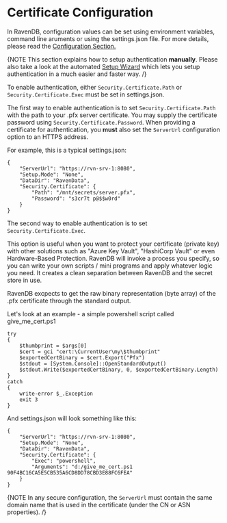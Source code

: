 # Certificate Configuration

In RavenDB, configuration values can be set using environment variables, command line aruments or using the settings.json file. For more details, please read the [Configuration Section.](../../configuration/configuration-options)  

{NOTE This section explains how to setup authentication <strong>manually</strong>. Please also take a look at the automated [Setup Wizard](../../../start/setup-wizard) which lets you setup authentication in a much easier and faster way. /}

To enable authentication, either `Security.Certificate.Path` or `Security.Certificate.Exec` must be set in settings.json.

The first way to enable authentication is to set `Security.Certificate.Path` with the path to your .pfx server certificate. You may supply the certificate password using `Security.Certificate.Password`. 
When providing a certificate for authentication, you <strong>must</strong> also set the `ServerUrl` configuration option to an HTTPS address.

For example, this is a typical settings.json:

    {  
        "ServerUrl": "https://rvn-srv-1:8080",
        "Setup.Mode": "None",
        "DataDir": "RavenData",
        "Security.Certificate": {
            "Path": "/mnt/secrets/server.pfx",
            "Password": "s3cr7t p@$$w0rd"
        }
    }  


The second way to enable authentication is to set `Security.Certificate.Exec`. 

This option is useful when you want to protect your certificate (private key) with other solutions such as "Azure Key Vault", "HashiCorp Vault" or even Hardware-Based Protection. RavenDB will invoke a process you specify, so you can write your own scripts / mini programs and apply whatever logic you need. It creates a clean separation between RavenDB and the secret store in use.

RavenDB excpects to get the raw binary representation (byte array) of the .pfx certificate through the standard output.

Let's look at an example - a simple powershell script called give_me_cert.ps1

    try
    {
	    $thumbprint = $args[0]
	    $cert = gci "cert:\CurrentUser\my\$thumbprint"
	    $exportedCertBinary = $cert.Export("Pfx")
	    $stdout = [System.Console]::OpenStandardOutput()
	    $stdout.Write($exportedCertBinary, 0, $exportedCertBinary.Length)
    }
    catch
    {
	    write-error $_.Exception
	    exit 3
    }

And settings.json will look something like this:

    {  
        "ServerUrl": "https://rvn-srv-1:8080",
        "Setup.Mode": "None",
        "DataDir": "RavenData",
        "Security.Certificate": {
		    "Exec": "powershell",
		    "Arguments": "d:/give_me_cert.ps1 90F4BC16CA5E5CB535A6CD8DD78CBD3E88FC6FEA"
        }
    } 
    

{NOTE In any secure configuration, the `ServerUrl` must contain the same domain name that is used in the certificate (under the CN or ASN properties). /}
